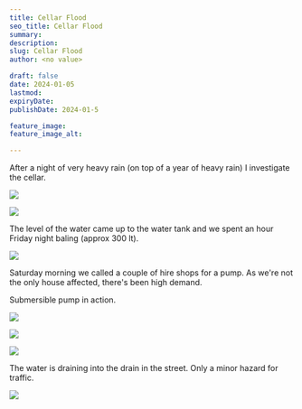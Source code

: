 ```yaml
---
title: Cellar Flood
seo_title: Cellar Flood
summary: 
description: 
slug: Cellar Flood
author: <no value>

draft: false
date: 2024-01-05
lastmod: 
expiryDate: 
publishDate: 2024-01-5

feature_image: 
feature_image_alt: 

---
```


After a night of very heavy rain (on top of a year of heavy rain) I investigate the cellar.

![](/images/0385.jpeg) 

![](/images/0386.jpeg) 

The level of the water came up to the water tank and we spent an hour Friday night baling (approx 300 lt).


![](/images/0387.jpeg) 

Saturday morning we called a couple of hire shops for a pump. As we're not the only house affected, there's been high demand.

Submersible pump in action.

![](/images/6164.jpeg)

![](/images/6163.jpeg)

![](/images/6162.jpeg) 



The water is draining into the drain in the street. Only a minor hazard for traffic.

![](/images/6165.jpeg) 


